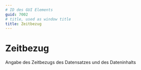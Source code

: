 ```yaml
---
# ID des GUI Elements
guid: 7002
# title, used as window title
title: Zeitbezug
---
```


# Zeitbezug

Angabe des Zeitbezugs des Datensatzes und des Dateninhalts

